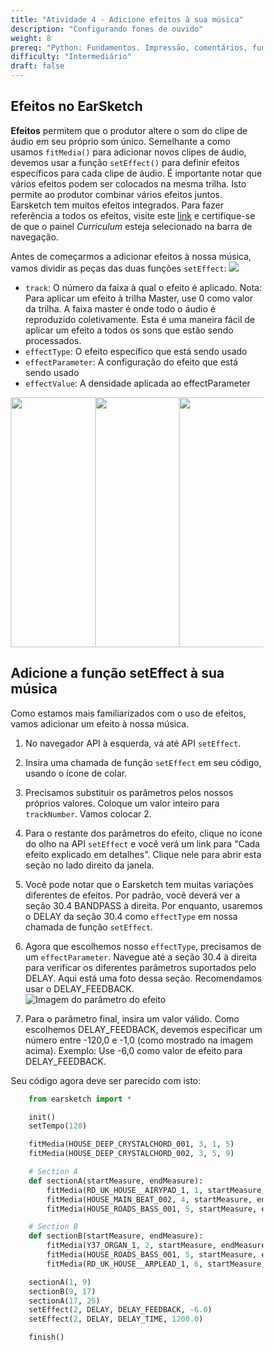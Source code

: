 ```yaml
---
title: "Atividade 4 - Adicione efeitos à sua música"
description: "Configurando fones de ouvido"
weight: 8
prereq: "Python: Fundamentos. Impressão, comentários, funções"
difficulty: "Intermediário"
draft: false
---
```


## Efeitos no EarSketch

**Efeitos** permitem que o produtor altere o som do clipe de áudio
em seu próprio som único. Semelhante a como usamos `fitMedia()` para adicionar
novos clipes de áudio, devemos usar a função `setEffect()` para definir
efeitos específicos para cada clipe de áudio. É importante notar que
vários efeitos podem ser colocados na mesma trilha. Isto
permite ao produtor combinar vários efeitos juntos. Earsketch tem muitos
efeitos integrados. Para fazer referência a todos os efeitos, visite este
[link](https://earsketch.gatech.edu/earsketch2/#?curriculum=5-1-0&language=python) e certifique-se de que o painel *Curriculum* esteja selecionado na barra de navegação.

Antes de começarmos a adicionar efeitos à nossa música, vamos dividir as peças
das duas funções `setEffect`:
![](../img/screenshot-seteffect1.png)

- `track`: O número da faixa à qual o efeito é aplicado. Nota: Para aplicar um efeito à trilha Master, use 0 como valor da trilha. A faixa master é onde todo o áudio é reproduzido coletivamente. Esta é uma maneira fácil de aplicar um efeito a todos os sons que estão sendo processados.
- `effectType`: O efeito específico que está sendo usado
- `effectParameter`: A configuração do efeito que está sendo usado
- `effectValue`: A densidade aplicada ao effectParameter
<style>
* {
  box-sizing: border-box;
}

.column {
  float: left;
  width: 33.3%;
}

/* Clearfix (clear floats) */
.row::after {
  content: "";
  clear: both;
  display: table;
}
</style>

<div class="row">
  <div class="column">
    <img src="../img/Robot_2_Pink.PNG" width="400" height="400">
  </div>
  <div class="column">
    <img src="../img/Robot_1_Green.PNG" width="400" height="400">
  </div>
  <div class="column">
    <img src="../img/Robot_2_Blue.PNG" width="400" height="400">
  </div>
</div>

## Adicione a função setEffect à sua música

Como estamos mais familiarizados com o uso de efeitos, vamos adicionar um efeito à nossa música.

1. No navegador API à esquerda, vá até API `setEffect`.
2. Insira uma chamada de função `setEffect` em seu código, usando o ícone de colar.
3. Precisamos substituir os parâmetros pelos nossos próprios valores. Coloque um valor inteiro para `trackNumber`. Vamos colocar 2.
4. Para o restante dos parâmetros do efeito, clique no ícone do olho na API `setEffect` e você verá um link para "Cada efeito explicado em detalhes". Clique nele para abrir esta seção no lado direito da janela.
5. Você pode notar que o Earsketch tem muitas variações diferentes de efeitos. Por padrão, você deverá ver a seção 30.4 BANDPASS à direita. Por enquanto, usaremos o DELAY da seção 30.4 como `effectType` em nossa chamada de função `setEffect`.
6. Agora que escolhemos nosso `effectType`, precisamos de um `effectParameter`. Navegue até a seção 30.4 à direita para verificar os diferentes parâmetros suportados pelo DELAY. Aqui está uma foto dessa seção. Recomendamos usar o DELAY\_FEEDBACK.
    ![Imagem do parâmetro do efeito](../img/screenshot-effect-parameter.png)

7. Para o parâmetro final, insira um valor válido. Como escolhemos DELAY\_FEEDBACK, devemos especificar um número entre -120,0 e -1,0 (como mostrado na imagem acima). Exemplo: Use -6,0 como valor de efeito para DELAY\_FEEDBACK.

Seu código agora deve ser parecido com isto:

```python
    from earsketch import *

    init()
    setTempo(120)

    fitMedia(HOUSE_DEEP_CRYSTALCHORD_001, 3, 1, 5)
    fitMedia(HOUSE_DEEP_CRYSTALCHORD_002, 3, 5, 9)

    # Section A
    def sectionA(startMeasure, endMeasure):
        fitMedia(RD_UK_HOUSE__AIRYPAD_1, 1, startMeasure, endMeasure)
        fitMedia(HOUSE_MAIN_BEAT_002, 4, startMeasure, endMeasure)
        fitMedia(HOUSE_ROADS_BASS_001, 5, startMeasure, endMeasure)

    # Section B
    def sectionB(startMeasure, endMeasure): 
        fitMedia(Y37_ORGAN_1, 2, startMeasure, endMeasure)
        fitMedia(HOUSE_ROADS_BASS_001, 5, startMeasure, endMeasure)
        fitMedia(RD_UK_HOUSE__ARPLEAD_1, 6, startMeasure, endMeasure)

    sectionA(1, 9)
    sectionB(9, 17)
    sectionA(17, 25)
    setEffect(2, DELAY, DELAY_FEEDBACK, -6.0)
    setEffect(2, DELAY, DELAY_TIME, 1200.0)

    finish()
```
